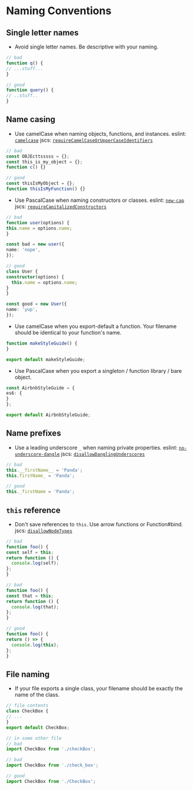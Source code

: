 # Naming Conventions

## Single letter names

- Avoid single letter names. Be descriptive with your naming.

```typescript
// bad
function q() {
// ...stuff...
}

// good
function query() {
// ..stuff..
}
```

## Name casing

- Use camelCase when naming objects, functions, and instances. eslint: [`camelcase`](http://eslint.org/docs/rules/camelcase.html) jscs: [`requireCamelCaseOrUpperCaseIdentifiers`](http://jscs.info/rule/requireCamelCaseOrUpperCaseIdentifiers)

```typescript
// bad
const OBJEcttsssss = {};
const this_is_my_object = {};
function c() {}

// good
const thisIsMyObject = {};
function thisIsMyFunction() {}
```

- Use PascalCase when naming constructors or classes. eslint: [`new-cap`](http://eslint.org/docs/rules/new-cap.html) jscs: [`requireCapitalizedConstructors`](http://jscs.info/rule/requireCapitalizedConstructors)

```typescript
// bad
function user(options) {
this.name = options.name;
}

const bad = new user({
name: 'nope',
});

// good
class User {
constructor(options) {
  this.name = options.name;
}
}

const good = new User({
name: 'yup',
});
```

- Use camelCase when you export-default a function. Your filename should be identical to your function's name.

```typescript
function makeStyleGuide() {
}

export default makeStyleGuide;
```

- Use PascalCase when you export a singleton / function library / bare object.

```typescript
const AirbnbStyleGuide = {
es6: {
}
};

export default AirbnbStyleGuide;
```

## Name prefixes

- Use a leading underscore `_` when naming private properties. eslint: [`no-underscore-dangle`](http://eslint.org/docs/rules/no-underscore-dangle.html) jscs: [`disallowDanglingUnderscores`](http://jscs.info/rule/disallowDanglingUnderscores)

```typescript
// bad
this.__firstName__ = 'Panda';
this.firstName_ = 'Panda';

// good
this._firstName = 'Panda';
```

## `this` reference

- Don't save references to `this`. Use arrow functions or Function#bind. jscs: [`disallowNodeTypes`](http://jscs.info/rule/disallowNodeTypes)

```typescript
// bad
function foo() {
const self = this;
return function () {
  console.log(self);
};
}

// bad
function foo() {
const that = this;
return function () {
  console.log(that);
};
}

// good
function foo() {
return () => {
  console.log(this);
};
}
```

## File naming

- If your file exports a single class, your filename should be exactly the name of the class.

```typescript
// file contents
class CheckBox {
// ...
}
export default CheckBox;

// in some other file
// bad
import CheckBox from './checkBox';

// bad
import CheckBox from './check_box';

// good
import CheckBox from './CheckBox';
```
